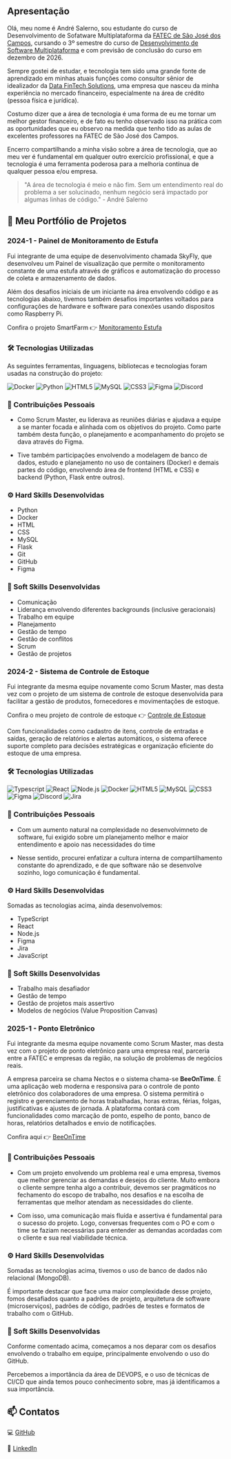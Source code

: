 ## Apresentação

Olá, meu nome é André Salerno, sou estudante do curso de Desenvolvimento de Sofatware Multiplataforma da [FATEC de São José dos Campos](https://sjc.fatec.sp.gov.br/), cursando o 3º semestre do curso de [Desenvolvimento de Software Multiplataforma](https://sjc.fatec.sp.gov.br/curso_dsm) e com previsão de conclusão do curso em dezembro de 2026.

Sempre gostei de estudar, e tecnologia tem sido uma grande fonte de aprendizado em minhas atuais funções como consultor sênior de idealizador da [Data FinTech Solutions](https://www.datafintechsolutions.com/), uma empresa que nasceu da minha experiência no mercado financeiro, especialmente na área de crédito (pessoa física e jurídica).

Costumo dizer que a área de tecnologia é uma forma de eu me tornar um melhor gestor financeiro, e de fato eu tenho observado isso na prática com as oportunidades que eu observo na medida que tenho tido as aulas de excelentes professores na FATEC de São José dos Campos.

Encerro compartilhando a minha visão sobre a área de tecnologia, que ao meu ver é fundamental em qualquer outro exercício profissional, e que a tecnologia é uma ferramenta poderosa para a melhoria contínua de qualquer pessoa e/ou empresa.

> "A área de tecnologia é meio e não fim. Sem um entendimento real do problema a ser solucinado, nenhum negócio será impactado por algumas linhas de código." - André Salerno

## 🧠 Meu Portfólio de Projetos

### **2024-1** - Painel de Monitoramento de Estufa

Fui integrante de uma equipe de desenvolvimento chamada SkyFly, que desenvolveu um Painel de visualização que permite o monitoramento constante de uma estufa através de gráficos e automatização do processo de coleta e armazenamento de dados.

Além dos desafios iniciais de um iniciante na área envolvendo código e as tecnologias abaixo, tivemos também desafios importantes voltados para configurações de hardware e software para conexões usando dispositos como Raspberry Pi.

Confira o projeto SmartFarm 👉 [Monitoramento Estufa](https://github.com/SkyFlyTeam/SmartFarm)


### 🛠️ Tecnologias Utilizadas

As seguintes ferramentas, linguagens, bibliotecas e tecnologias foram usadas na construção do projeto:

![Docker](https://img.shields.io/badge/docker-%230db7ed.svg?style=for-the-badge&logo=docker&logoColor=white)
![Python](https://img.shields.io/badge/python-3670A0?style=for-the-badge&logo=python&logoColor=ffdd54)
![HTML5](https://img.shields.io/badge/html5-%23E34F26.svg?style=for-the-badge&logo=html5&logoColor=white)
![MySQL](https://img.shields.io/badge/mysql-4479A1.svg?style=for-the-badge&logo=mysql&logoColor=white)
![CSS3](https://img.shields.io/badge/css3-%231572B6.svg?style=for-the-badge&logo=css3&logoColor=white)
![Figma](https://img.shields.io/badge/figma-%23F24E1E.svg?style=for-the-badge&logo=figma&logoColor=white)
![Discord](https://img.shields.io/badge/Discord-%235865F2.svg?style=for-the-badge&logo=discord&logoColor=white)

### 👥 Contribuições Pessoais

- Como Scrum Master, eu liderava as reuniões diárias e ajudava a equipe a se manter focada e alinhada com os objetivos do projeto. Como parte também desta função, o planejamento e acompanhamento do projeto se dava através do Figma.

- Tive também participações envolvendo a modelagem de banco de dados, estudo e planejamento no uso de containers (Docker) e demais partes do código, envolvendo área de frontend (HTML e CSS) e backend (Python, Flask entre outros).

### ⚙️ Hard Skills Desenvolvidas

- Python
- Docker
- HTML
- CSS
- MySQL
- Flask
- Git
- GitHub
- Figma

### 🧠 Soft Skills Desenvolvidas

- Comunicação
- Liderança envolvendo diferentes backgrounds (inclusive geracionais)
- Trabalho em equipe
- Planejamento
- Gestão de tempo
- Gestão de conflitos
- Scrum
- Gestão de projetos

### **2024-2** - Sistema de Controle de Estoque

Fui integrante da mesma equipe novamente como Scrum Master, mas desta vez com o projeto de um sistema de controle de estoque desenvolvida para facilitar a gestão de produtos, fornecedores e movimentações de estoque.

Confira o meu projeto de controle de estoque 👉 [Controle de Estoque](https://github.com/SkyFlyTeam/cloudStock)


Com funcionalidades como cadastro de itens, controle de entradas e saídas, geração de relatórios e alertas automáticos, o sistema oferece suporte completo para decisões estratégicas e organização eficiente do estoque de uma empresa.

### 🛠️ Tecnologias Utilizadas

![Typescript](https://img.shields.io/badge/TypeScript-20232A?style=for-the-badge&logo=typescript&logoColor=007ACC)
![React](https://img.shields.io/badge/React-20232A?style=for-the-badge&logo=react&logoColor=61DAFB)
![Node.js](https://img.shields.io/badge/Node%20js-20232A?style=for-the-badge&logo=nodedotjs&logoColor=339933)
![Docker](https://img.shields.io/badge/docker-20232A?style=for-the-badge&logo=docker&logoColor=87CEEB)
![HTML5](https://img.shields.io/badge/html5-20232A?style=for-the-badge&logo=html5&logoColor=FF6347)
![MySQL](https://img.shields.io/badge/mysql-20232A?style=for-the-badge&logo=mysql&logoColor=4682B4)
![CSS3](https://img.shields.io/badge/css3-20232A?style=for-the-badge&logo=css3&logoColor=4682B4)
![Figma](https://img.shields.io/badge/figma-20232A?style=for-the-badge&logo=figma&logoColor=800000)
![Discord](https://img.shields.io/badge/Discord-20232A?style=for-the-badge&logo=discord&logoColor=61DAFB)
![Jira](https://img.shields.io/badge/Jira-20232A?style=for-the-badge&logo=Jira&logoColor=4169E1)

### 👥 Contribuições Pessoais

- Com um aumento natural na complexidade no desenvolvimneto de software, fui exigido sobre um planejamento melhor e maior entendimento e apoio nas necessidades do time

- Nesse sentido, procurei enfatizar a cultura interna de compartilhamento constante do aprendizado, e de que software não se desenvolve sozinho, logo comunicação é fundamental.

### ⚙️ Hard Skills Desenvolvidas

Somadas as tecnologias acima, ainda desenvolvemos:

- TypeScript
- React
- Node.js
- Figma
- Jira
- JavaScript

### 🧠 Soft Skills Desenvolvidas

- Trabalho mais desafiador
- Gestão de tempo
- Gestão de projetos mais assertivo
- Modelos de negócios (Value Proposition Canvas)

### **2025-1** - Ponto Eletrônico

Fui integrante da mesma equipe novamente como Scrum Master, mas desta vez com o projeto de ponto eletrônico para uma empresa real, parceria entre a FATEC e empresas da região, na solução de problemas de negócios reais.

A empresa parceira se chama Nectos e o sistema chama-se **BeeOnTime**. É uma aplicação web moderna e responsiva para o controle de ponto eletrônico dos colaboradores de uma empresa. O sistema permitirá o registro e gerenciamento de horas trabalhadas, horas extras, férias, folgas, justificativas e ajustes de jornada. A plataforma contará com funcionalidades como marcação de ponto, espelho de ponto, banco de horas, relatórios detalhados e envio de notificações.

Confira aqui 👉 [BeeOnTime](https://github.com/SkyFlyTeam/beeOnTime-documentation)

### 👥 Contribuições Pessoais

- Com um projeto envolvendo um problema real e uma empresa, tivemos que melhor gerenciar as demandas e desejos do cliente. Muito embora o cliente sempre tenha algo a contribuir, devemos ser pragmáticos no fechamento do escopo de trabalho, nos desafios e na escolha de ferramentas que melhor atendam as necessidades do cliente.

- Com isso, uma comunicação mais fluída e assertiva é fundamental para o sucesso do projeto. Logo, conversas frequentes com o PO e com o time se faziam necessárias para entender as demandas acordadas com o cliente e sua real viabilidade técnica.

### ⚙️ Hard Skills Desenvolvidas

Somadas as tecnologias acima, tivemos o uso de banco de dados não relacional (MongoDB).

É importante destacar que face uma maior complexidade desse projeto, fomos desafiados quanto a padrões de projeto, arquitetura de software (microserviços), padrões de código, padrões de testes e formatos de trabalho com o GitHub.


### 🧠 Soft Skills Desenvolvidas

Conforme comentado acima, começamos a nos deparar com os desafios envolvendo o trabalho em equipe, principalmente envolvendo o uso do GitHub.

Percebemos a importância da área de DEVOPS, e o uso de técnicas de CI/CD que ainda temos pouco conhecimento sobre, mas já identificamos a sua importância.

## 📫 Contatos

💻 [GitHub](https://github.com/andresalerno)

💼 [LinkedIn](https://www.linkedin.com/in/andresalerno/)
